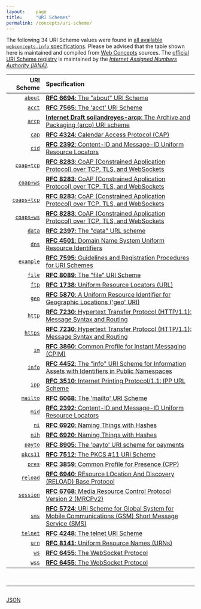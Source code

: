 ```yaml
---
layout:    page
title:     "URI Schemes"
permalink: /concepts/uri-scheme/
---
```




The following 34 URI Scheme values were found in [all available `webconcepts.info` specifications](/specs). Please be advised that the table shown here is maintained and compiled from [Web Concepts](/) sources. The [official URI Scheme registry](http://www.iana.org/assignments/uri-schemes/uri-schemes.xhtml) is maintained by the [*Internet Assigned Numbers Authority (IANA)*](http://www.iana.org/).

URI Scheme | Specification
-------: | :-------
[`about`](/concepts/uri-scheme/about "The resource that is referenced by a particular &#34;about&#34; URI is denoted by the &lt;about-token> part of the URI.") | [**RFC 6694**: The "about" URI Scheme](/specs/IETF/RFC/6694 "This document describes the &#34;about&#34; URI scheme, which is widely used by Web browsers and some other applications to designate access to their internal resources, such as settings, application information, hidden built-in functionality, and so on.")
[`acct`](/concepts/uri-scheme/acct "Although 'acct' URIs take the form &#34;user@host&#34;, the scheme is designed for the purpose of identification instead of interaction. The &#34;Internet resource&#34; identified by an 'acct' URI is a user's account hosted at a service provider, where the service provider is typically associated with a DNS domain name.") | [**RFC 7565**: The 'acct' URI Scheme](/specs/IETF/RFC/7565 "This document defines the 'acct' Uniform Resource Identifier (URI) scheme as a way to identify a user's account at a service provider, irrespective of the particular protocols that can be used to interact with the account.")
[`arcp`](/concepts/uri-scheme/arcp "The &#34;arcp&#34; URI scheme follows the RFC 3986 syntax for hierarchical URIs. The &#34;arcp-authority&#34; component provides a unique identifier for the opened archive. The &#34;path-absolute&#34; component provides the absolute path of a resource (e.g. a file or directory) within the archive.") | [**Internet Draft soilandreyes-arcp**: The Archive and Packaging (arcp) URI scheme](/specs/IETF/I-D/soilandreyes-arcp "This specification proposes the Application and Packaging Pointer URI scheme &#34;arcp&#34;. arcp URIs can be used to consume or reference hypermedia resources bundled inside a file archive or an application package, as well as to resolve URIs for archive resources within a programmatic framework. This URI scheme provides mechanisms to generate a unique base URI to represent the root of the archive, so that relative URI references in a bundled resource can be resolved within the archive without having to extract the archive content on the local file system. An arcp URI can be used for purposes of isolation (e.g. when consuming multiple archives), security constraints (avoiding &#34;climb out&#34; from the archive), or for externally identifying sub-resources referenced by hypermedia formats.")
[`cap`](/concepts/uri-scheme/cap "The CAP URL scheme is used to designate both calendar stores and calendars accessible using the CAP protocol.") | [**RFC 4324**: Calendar Access Protocol (CAP)](/specs/IETF/RFC/4324 "The Calendar Access Protocol (CAP) described in this memo permits a Calendar User (CU) to utilize a Calendar User Agent (CUA) to access an iCAL-based Calendar Store (CS). At the time of this writing, three vendors are implementing CAP, but it has already been determined that some changes are needed. In order to get implementation experience, the participants felt that a CAP specification is needed to preserve many years of work. Many properties in CAP which have had many years of debate, can be used by other iCalendar protocols.")
[`cid`](/concepts/uri-scheme/cid "The &#34;mid&#34; (Message-ID) and &#34;cid&#34; (Content-ID) URL schemes provide identifiers for messages and their body parts. The &#34;cid&#34; scheme refers to a specific body part of a message; its use is generally limited to references to other body parts in the same message as the referring body part.") | [**RFC 2392**: Content-ID and Message-ID Uniform Resource Locators](/specs/IETF/RFC/2392 "The Uniform Resource Locator (URL) schemes, &#34;cid:&#34; and &#34;mid:&#34; allow references to messages and the body parts of messages. For example, within a single multipart message, one HTML body part might include embedded references to other parts of the same message.")
[`coap+tcp`](/concepts/uri-scheme/coap+tcp "The &#34;coap+tcp&#34; URI scheme identifies CoAP resources that are intended to be accessible using CoAP over TCP.") | [**RFC 8283**: CoAP (Constrained Application Protocol) over TCP, TLS, and WebSockets](/specs/IETF/RFC/8283 "The Constrained Application Protocol (CoAP), although inspired by HTTP, was designed to use UDP instead of TCP. The message layer of CoAP over UDP includes support for reliable delivery, simple congestion control, and flow control. Some environments benefit from the availability of CoAP carried over reliable transports such as TCP or Transport Layer Security (TLS). This document outlines the changes required to use CoAP over TCP, TLS, and WebSockets transports. It also formally updates RFC 7641 for use with these transports and RFC 7959 to enable the use of larger messages over a reliable transport.")
[`coap+ws`](/concepts/uri-scheme/coap+ws "The &#34;coap+ws&#34; URI scheme identifies CoAP resources that are intended to be accessible using CoAP over WebSockets.") | [**RFC 8283**: CoAP (Constrained Application Protocol) over TCP, TLS, and WebSockets](/specs/IETF/RFC/8283 "The Constrained Application Protocol (CoAP), although inspired by HTTP, was designed to use UDP instead of TCP. The message layer of CoAP over UDP includes support for reliable delivery, simple congestion control, and flow control. Some environments benefit from the availability of CoAP carried over reliable transports such as TCP or Transport Layer Security (TLS). This document outlines the changes required to use CoAP over TCP, TLS, and WebSockets transports. It also formally updates RFC 7641 for use with these transports and RFC 7959 to enable the use of larger messages over a reliable transport.")
[`coaps+tcp`](/concepts/uri-scheme/coaps+tcp "The &#34;coaps+tcp&#34; URI scheme identifies CoAP resources that are intended to be accessible using CoAP over TCP secured with TLS.") | [**RFC 8283**: CoAP (Constrained Application Protocol) over TCP, TLS, and WebSockets](/specs/IETF/RFC/8283 "The Constrained Application Protocol (CoAP), although inspired by HTTP, was designed to use UDP instead of TCP. The message layer of CoAP over UDP includes support for reliable delivery, simple congestion control, and flow control. Some environments benefit from the availability of CoAP carried over reliable transports such as TCP or Transport Layer Security (TLS). This document outlines the changes required to use CoAP over TCP, TLS, and WebSockets transports. It also formally updates RFC 7641 for use with these transports and RFC 7959 to enable the use of larger messages over a reliable transport.")
[`coaps+ws`](/concepts/uri-scheme/coaps+ws "The &#34;coaps+ws&#34; URI scheme identifies CoAP resources that are intended to be accessible using CoAP over WebSockets secured by TLS.") | [**RFC 8283**: CoAP (Constrained Application Protocol) over TCP, TLS, and WebSockets](/specs/IETF/RFC/8283 "The Constrained Application Protocol (CoAP), although inspired by HTTP, was designed to use UDP instead of TCP. The message layer of CoAP over UDP includes support for reliable delivery, simple congestion control, and flow control. Some environments benefit from the availability of CoAP carried over reliable transports such as TCP or Transport Layer Security (TLS). This document outlines the changes required to use CoAP over TCP, TLS, and WebSockets transports. It also formally updates RFC 7641 for use with these transports and RFC 7959 to enable the use of larger messages over a reliable transport.")
[`data`](/concepts/uri-scheme/data "Some applications that use URLs also have a need to embed (small) media type data directly inline. This document defines a new URL scheme that would work like 'immediate addressing'.") | [**RFC 2397**: The "data" URL scheme](/specs/IETF/RFC/2397 "A new URL scheme, &#34;data&#34;, is defined. It allows inclusion of small data items as &#34;immediate&#34; data, as if it had been included externally.")
[`dns`](/concepts/uri-scheme/dns "A DNS URI designates a DNS resource record set, referenced by domain name, class, type, and, optionally, the authority.") | [**RFC 4501**: Domain Name System Uniform Resource Identifiers](/specs/IETF/RFC/4501 "This document defines Uniform Resource Identifiers for Domain Name System resources.")
[`example`](/concepts/uri-scheme/example "There is a need for a scheme name that can be used for examples in documentation without fear of conflicts with current or future actual schemes. The scheme &#34;example&#34; is hereby registered as a 'permanent' scheme for that purpose.") | [**RFC 7595**: Guidelines and Registration Procedures for URI Schemes](/specs/IETF/RFC/7595 "This document updates the guidelines and recommendations, as well as the IANA registration processes, for the definition of Uniform Resource Identifier (URI) schemes.")
[`file`](/concepts/uri-scheme/file "A file URI identifies an object (a &#34;file&#34;) stored in a structured object naming and accessing environment on a host (a &#34;file system&#34;). The URI can be used in discussions about the file, and if other conditions are met it can be dereferenced to directly access the file.") | [**RFC 8089**: The "file" URI Scheme](/specs/IETF/RFC/8089 "This document provides a more complete specification of the &#34;file&#34; Uniform Resource Identifier (URI) scheme and replaces the very brief definition in Section 3.10 of RFC 1738. It defines a common syntax that is intended to interoperate across the broad spectrum of existing usages. At the same time, it notes some other current practices around the use of file URIs.")
[`ftp`](/concepts/uri-scheme/ftp "The FTP URL scheme is used to designate files and directories on Internet hosts accessible using the FTP protocol.") | [**RFC 1738**: Uniform Resource Locators (URL)](/specs/IETF/RFC/1738 "This document specifies a Uniform Resource Locator (URL), the syntax and semantics of formalized information for location and access of resources via the Internet.")
[`geo`](/concepts/uri-scheme/geo "The 'geo' URI scheme provides the textual representation of the location's spatial coordinates in either two or three dimensions (latitude, longitude, and optionally altitude for the default CRS of WGS-84).") | [**RFC 5870**: A Uniform Resource Identifier for Geographic Locations ('geo' URI)](/specs/IETF/RFC/5870 "This document specifies a Uniform Resource Identifier (URI) for geographic locations using the 'geo' scheme name. A 'geo' URI identifies a physical location in a two- or three-dimensional coordinate reference system in a compact, simple, human-readable, and protocol-independent way. The default coordinate reference system used is the World Geodetic System 1984 (WGS-84).")
[`http`](/concepts/uri-scheme/http "The &#34;http&#34; URI scheme is hereby defined for the purpose of minting identifiers according to their association with the hierarchical namespace governed by a potential HTTP origin server listening for TCP connections on a given port.") | [**RFC 7230**: Hypertext Transfer Protocol (HTTP/1.1): Message Syntax and Routing](/specs/IETF/RFC/7230 "The Hypertext Transfer Protocol (HTTP) is an application-level protocol for distributed, collaborative, hypertext information systems. HTTP has been in use by the World Wide Web global information initiative since 1990. This document provides an overview of HTTP architecture and its associated terminology, defines the &#34;http&#34; and &#34;https&#34; Uniform Resource Identifier (URI) schemes, defines the HTTP/1.1 message syntax and parsing requirements, and describes general security concerns for implementations.")
[`https`](/concepts/uri-scheme/https "The &#34;https&#34; URI scheme is hereby defined for the purpose of minting identifiers according to their association with the hierarchical namespace governed by a potential HTTP origin server listening to a given TCP port for TLS-secured connections.") | [**RFC 7230**: Hypertext Transfer Protocol (HTTP/1.1): Message Syntax and Routing](/specs/IETF/RFC/7230 "The Hypertext Transfer Protocol (HTTP) is an application-level protocol for distributed, collaborative, hypertext information systems. HTTP has been in use by the World Wide Web global information initiative since 1990. This document provides an overview of HTTP architecture and its associated terminology, defines the &#34;http&#34; and &#34;https&#34; Uniform Resource Identifier (URI) schemes, defines the HTTP/1.1 message syntax and parsing requirements, and describes general security concerns for implementations.")
[`im`](/concepts/uri-scheme/im "Use of the im: URI follows closely usage of the mailto: URI. That is, invocation of an IM URI will cause the user's instant messaging application to start, with destination address and message headers fill-in according to the information supplied in the URI.") | [**RFC 3860**: Common Profile for Instant Messaging (CPIM)](/specs/IETF/RFC/3860 "At the time this document was written, numerous instant messaging protocols were in use, and little interoperability between services based on these protocols has been achieved. This specification defines common semantics and data formats for instant messaging to facilitate the creation of gateways between instant messaging services.")
[`info`](/concepts/uri-scheme/info "This document defines the &#34;info&#34; Uniform Resource Identifier (URI) scheme for information assets that have identifiers in public namespaces but are not part of the URI allocation. By &#34;information asset&#34; this document intends any information construct that has identity within a public namespace.") | [**RFC 4452**: The "info" URI Scheme for Information Assets with Identifiers in Public Namespaces](/specs/IETF/RFC/4452 "This document defines the &#34;info&#34; Uniform Resource Identifier (URI) scheme for information assets with identifiers in public namespaces. Namespaces participating in the &#34;info&#34; URI scheme are regulated by an &#34;info&#34; Registry mechanism.")
[`ipp`](/concepts/uri-scheme/ipp "The &#34;ipp&#34; URL scheme MUST only be used to specify absolute URLs (relative IPP URLs are not allowed) for IPP print services and their associated network resources. The &#34;ipp&#34; URL scheme MUST only be used to specify the use of the abstract protocol defined in IPP Model over an HTTP transport, as defined in IPP Protocol.") | [**RFC 3510**: Internet Printing Protocol/1.1: IPP URL Scheme](/specs/IETF/RFC/3510 "This memo defines the &#34;ipp&#34; URL (Uniform Resource Locator) scheme. This memo updates IPP/1.1: Encoding and Transport (RFC 2910), by expanding and clarifying Section 5, &#34;IPP URL Scheme&#34;, of RFC 2910. An &#34;ipp&#34; URL is used to specify the network location of a print service that supports the IPP Protocol (RFC 2910), or of a network resource (for example, a print job) managed by such a print service.")
[`mailto`](/concepts/uri-scheme/mailto "A 'mailto' URI designates an &#34;Internet resource&#34;, which is the mailbox specified in the address.") | [**RFC 6068**: The 'mailto' URI Scheme](/specs/IETF/RFC/6068 "This document defines the format of Uniform Resource Identifiers (URIs) to identify resources that are reached using Internet mail. It adds better internationalization and compatibility with Internationalized Resource Identifiers to the previous syntax of 'mailto' URIs.")
[`mid`](/concepts/uri-scheme/mid "The &#34;mid&#34; (Message-ID) and &#34;cid&#34; (Content-ID) URL schemes provide identifiers for messages and their body parts. The &#34;mid&#34; scheme uses (a part of) the message-id of an email message to refer to a specific message.") | [**RFC 2392**: Content-ID and Message-ID Uniform Resource Locators](/specs/IETF/RFC/2392 "The Uniform Resource Locator (URL) schemes, &#34;cid:&#34; and &#34;mid:&#34; allow references to messages and the body parts of messages. For example, within a single multipart message, one HTML body part might include embedded references to other parts of the same message.")
[`ni`](/concepts/uri-scheme/ni "A Named Identifier can be represented using the ni URI scheme that we specifically define for the name. However it is represented, the Named Identifier *names* a resource, and the mechanism used to dereference the name and to *locate* the named resource needs to be known by the entity that dereferences it.") | [**RFC 6920**: Naming Things with Hashes](/specs/IETF/RFC/6920 "This document defines a set of ways to identify a thing (a digital object in this case) using the output from a hash function. It specifies a new URI scheme for this purpose, a way to map these to HTTP URLs, and binary and human-speakable formats for these names. The various formats are designed to support, but not require, a strong link to the referenced object, such that the referenced object may be authenticated to the same degree as the reference to it. The reason for this work is to standardise current uses of hash outputs in URLs and to support new information-centric applications and other uses of hash outputs in protocols.")
[`nih`](/concepts/uri-scheme/nih "Fields in nih URIs are separated by a semicolon (;) character. The first field is a hash algorithm string, as in the ni URI format.") | [**RFC 6920**: Naming Things with Hashes](/specs/IETF/RFC/6920 "This document defines a set of ways to identify a thing (a digital object in this case) using the output from a hash function. It specifies a new URI scheme for this purpose, a way to map these to HTTP URLs, and binary and human-speakable formats for these names. The various formats are designed to support, but not require, a strong link to the referenced object, such that the referenced object may be authenticated to the same degree as the reference to it. The reason for this work is to standardise current uses of hash outputs in URLs and to support new information-centric applications and other uses of hash outputs in protocols.")
[`payto`](/concepts/uri-scheme/payto "A 'payto' URL identifies a payment method and optionally an account identifier. Additional parameters for a payment, such as an amount or a payment reference, can be provided. The authority component of a payment URI identifies the payment method. The path component of the URI identifies the target account for a payment as interpreted by the respective payment method. The query component of the URI can provide additional parameters for a payment.") | [**RFC 8905**: The 'payto' URI scheme for payments](/specs/IETF/RFC/8905 "This document defines the 'payto' Uniform Resource Identifier (URI) scheme for specifying payments.")
[`pkcs11`](/concepts/uri-scheme/pkcs11 "The URI scheme defined in this document is designed specifically with a mapping to the PKCS #11 API in mind.") | [**RFC 7512**: The PKCS #11 URI Scheme](/specs/IETF/RFC/7512 "This memo specifies a PKCS #11 Uniform Resource Identifier (URI) Scheme for identifying PKCS #11 objects stored in PKCS #11 tokens and also for identifying PKCS #11 tokens, slots, or libraries.  The URI scheme is based on how PKCS #11 objects, tokens, slots, and libraries are identified in &#34;PKCS #11 v2.20: Cryptographic Token Interface Standard&#34;.")
[`pres`](/concepts/uri-scheme/pres "Use of the pres: URI follows closely usage of the mailto: URI. That is, invocation of an PRES URI will cause the user's instant messaging application to start, with destination address and message headers  fill-in according to the information supplied in the URI.") | [**RFC 3859**: Common Profile for Presence (CPP)](/specs/IETF/RFC/3859 "At the time this document was written, numerous presence protocols were in use (largely as components of commercial instant messaging services), and little interoperability between services based on these protocols has been achieved.  This specification defines common semantics and data formats for presence to facilitate the creation of gateways between presence services.")
[`reload`](/concepts/uri-scheme/reload "This section describes the scheme for a reload URI, which can be used to refer to either a peer (e.g., as used in a certificate), or a resource inside a peer.") | [**RFC 6940**: REsource LOcation And Discovery (RELOAD) Base Protocol](/specs/IETF/RFC/6940 "This specification defines REsource LOcation And Discovery (RELOAD), a peer-to-peer (P2P) signaling protocol for use on the Internet. A P2P signaling protocol provides its clients with an abstract storage and messaging service between a set of cooperating peers that form the overlay network. RELOAD is designed to support a P2P Session Initiation Protocol (P2PSIP) network, but can be utilized by other applications with similar requirements by defining new usages that specify the Kinds of data that need to be stored for a particular application. RELOAD defines a security model based on a certificate enrollment service that provides unique identities. NAT traversal is a fundamental service of the protocol. RELOAD also allows access from &#34;client&#34; nodes that do not need to route traffic or store data for others.")
[`session`](/concepts/uri-scheme/session "The URI is intended to identify a data resource previously given to the network computing resource. The purpose of this scheme is to permit access to the specific resource for the lifetime of the session with the entity storing the resource.") | [**RFC 6768**: Media Resource Control Protocol Version 2 (MRCPv2)](/specs/IETF/RFC/6768 "The Media Resource Control Protocol Version 2 (MRCPv2) allows client hosts to control media service resources such as speech synthesizers, recognizers, verifiers, and identifiers residing in servers on the network. MRCPv2 is not a &#34;stand-alone&#34; protocol -- it relies on other protocols, such as the Session Initiation Protocol (SIP), to coordinate MRCPv2 clients and servers and manage sessions between them, and the Session Description Protocol (SDP) to describe, discover, and exchange capabilities. It also depends on SIP and SDP to establish the media sessions and associated parameters between the media source or sink and the media server. Once this is done, the MRCPv2 exchange operates over the control session established above, allowing the client to control the media processing resources on the speech resource server.")
[`sms`](/concepts/uri-scheme/sms "This URI scheme provides information that can be used for sending SMS message(s) to specified recipient(s). The functionality is comparable to that of the &#34;mailto&#34; URI, which can also be used with a comma-separated list of email addresses.") | [**RFC 5724**: URI Scheme for Global System for Mobile Communications (GSM) Short Message Service (SMS)](/specs/IETF/RFC/5724 "This memo specifies the Uniform Resource Identifier (URI) scheme &#34;sms&#34; for specifying one or more recipients for an SMS message. SMS messages are two-way paging messages that can be sent from and received by a mobile phone or a suitably equipped networked device.")
[`telnet`](/concepts/uri-scheme/telnet "The Telnet URL scheme is used to designate interactive services that may be accessed by the Telnet protocol.") | [**RFC 4248**: The telnet URI Scheme](/specs/IETF/RFC/4248 "This document specifies the telnet Uniform Resource Identifier (URI) scheme that was originally specified in RFC 1738. The purpose of this document is to allow RFC 1738 to be made obsolete while keeping the information about the scheme on standards track.")
[`urn`](/concepts/uri-scheme/urn "A Uniform Resource Name (URN) is a Uniform Resource Identifier (URI) that is assigned under the &#34;urn&#34; URI scheme and a particular URN namespace, with the intent that the URN will be a persistent, location-independent resource identifier. A URN namespace is a collection of such URNs, each of which is unique, assigned in a consistent and managed way, and assigned according to a common definition.") | [**RFC 8141**: Uniform Resource Names (URNs)](/specs/IETF/RFC/8141 "A Uniform Resource Name (URN) is a Uniform Resource Identifier (URI) that is assigned under the &#34;urn&#34; URI scheme and a particular URN namespace, with the intent that the URN will be a persistent, location-independent resource identifier. With regard to URN syntax, this document defines the canonical syntax for URNs (in a way that is consistent with URI syntax), specifies methods for determining URN-equivalence, and discusses URI conformance. With regard to URN namespaces, this document specifies a method for defining a URN namespace and associating it with a namespace identifier, and it describes procedures for registering namespace identifiers with the Internet Assigned Numbers Authority (IANA). This document obsoletes both RFCs 2141 and 3406.")
[`ws`](/concepts/uri-scheme/ws "The only operation for this scheme is to open a connection using the WebSocket Protocol.") | [**RFC 6455**: The WebSocket Protocol](/specs/IETF/RFC/6455 "The WebSocket Protocol enables two-way communication between a client running untrusted code in a controlled environment to a remote host that has opted-in to communications from that code. The security model used for this is the origin-based security model commonly used by web browsers. The protocol consists of an opening handshake followed by basic message framing, layered over TCP. The goal of this technology is to provide a mechanism for browser-based applications that need two-way communication with servers that does not rely on opening multiple HTTP connections (e.g., using XMLHttpRequest or <iframe>s and long polling).")
[`wss`](/concepts/uri-scheme/wss "The only operation for this scheme is to open a connection using the WebSocket Protocol, encrypted using TLS.") | [**RFC 6455**: The WebSocket Protocol](/specs/IETF/RFC/6455 "The WebSocket Protocol enables two-way communication between a client running untrusted code in a controlled environment to a remote host that has opted-in to communications from that code. The security model used for this is the origin-based security model commonly used by web browsers. The protocol consists of an opening handshake followed by basic message framing, layered over TCP. The goal of this technology is to provide a mechanism for browser-based applications that need two-way communication with servers that does not rely on opening multiple HTTP connections (e.g., using XMLHttpRequest or <iframe>s and long polling).")

<br/>
<hr/>

<p style="float : left"><a href="../uri-scheme.json" title="JSON representing all values for this Web Concept">JSON</a></p>
